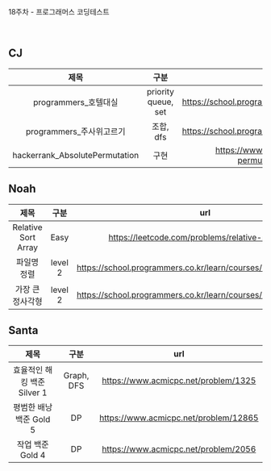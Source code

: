 18주차 - 프로그래머스 코딩테스트

</br>

## CJ

|제목|구분|url|
|:------:|:---:|:---:|
|programmers_호텔대실|priority queue, set|https://school.programmers.co.kr/learn/courses/30/lessons/155651|
|programmers_주사위고르기|조합, dfs|https://school.programmers.co.kr/learn/courses/30/lessons/258709|
|hackerrank_AbsolutePermutation|구현|https://www.hackerrank.com/challenges/absolute-permutation/problem?isFullScreen=true|

## Noah

| 제목 | 구분 | url |
|:------:|:---:|:---:|
|Relative Sort Array|Easy|https://leetcode.com/problems/relative-sort-array|
|파일명 정렬|level 2|https://school.programmers.co.kr/learn/courses/30/lessons/17686|
|가장 큰 정사각형|level 2|https://school.programmers.co.kr/learn/courses/30/lessons/12905|

## Santa

|제목|구분|url|
|:------:|:---:|:---:|
|효율적인 해킹 백준 Silver 1|Graph, DFS|https://www.acmicpc.net/problem/1325|
|평범한 배낭 백준 Gold 5|DP|https://www.acmicpc.net/problem/12865|
|작업 백준 Gold 4|DP|https://www.acmicpc.net/problem/2056|
